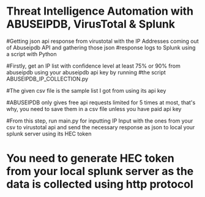 # Threat Intelligence Automation with ABUSEIPDB, VirusTotal & Splunk
#Getting json api response from virustotal with the IP Addresses coming out of Abuseipdb API and gathering those json #response logs to Splunk using a script with Python 


#Firstly, get an IP list with confidence level at least 75% or 90% from abuseipdb using your abuseipdb api key by running #the script ABUSEIPDB_IP_COLLECTION.py

#The given csv file is the sample list I got from using its api key

#ABUSEIPDB only gives free api requests limited for 5 times at most, that's why, you need to save them in a csv file unless you have paid api key

#From this step, run main.py for inputting IP Input with the ones from your csv to virustotal api and send the necessary response as json to local your splunk server using its HEC token

# You need to generate HEC token from your local splunk server as the data is collected using http protocol
